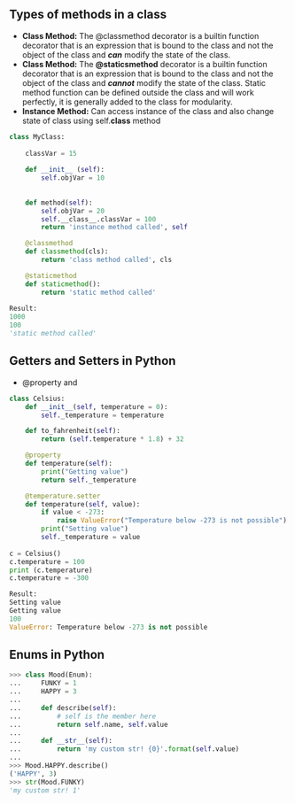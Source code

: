 ## Types of methods in a class
* __Class Method:__ The @classmethod decorator is a builtin function decorator that is an expression that is bound to the class and not
the object of the class and ___can___ modify the state of the class.
* __Class Method:__ The __@staticsmethod__ decorator is a builtin function decorator that is an expression that is bound to the class and not
the object of the class and ___cannot___ modify the state of the class. Static method function can be defined outside the class 
and will work perfectly, it is generally added to the class for modularity.
* __Instance Method:__ Can access instance of the class and also change state of class using self.__class__ method 


```py
class MyClass:
    
    classVar = 15
    
    def __init__ (self):
        self.objVar = 10
    
    
    def method(self):
        self.objVar = 20
        self.__class__.classVar = 100
        return 'instance method called', self

    @classmethod
    def classmethod(cls):
        return 'class method called', cls

    @staticmethod
    def staticmethod():
        return 'static method called'
        
Result:
1000
100
'static method called'
```

## Getters and Setters in Python
* @property and 
```py
class Celsius:
    def __init__(self, temperature = 0):
        self._temperature = temperature

    def to_fahrenheit(self):
        return (self.temperature * 1.8) + 32

    @property
    def temperature(self):
        print("Getting value")
        return self._temperature

    @temperature.setter
    def temperature(self, value):
        if value < -273:
            raise ValueError("Temperature below -273 is not possible")
        print("Setting value")
        self._temperature = value
        
c = Celsius()
c.temperature = 100
print (c.temperature)
c.temperature = -300

Result:
Setting value
Getting value
100
ValueError: Temperature below -273 is not possible

```
## Enums in Python
```py
>>> class Mood(Enum):
...     FUNKY = 1
...     HAPPY = 3
...
...     def describe(self):
...         # self is the member here
...         return self.name, self.value
...
...     def __str__(self):
...         return 'my custom str! {0}'.format(self.value)
...
>>> Mood.HAPPY.describe()
('HAPPY', 3)
>>> str(Mood.FUNKY)
'my custom str! 1'
```
